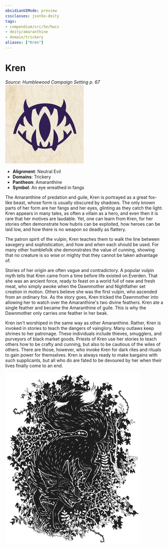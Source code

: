 ```yaml
---
obsidianUIMode: preview
cssclasses: json5e-deity
tags:
- compendium/src/5e/hwcs
- deity/amaranthine
- domain/trickery
aliases: ["Kren"]
---
```

# Kren
*Source: Humblewood Campaign Setting p. 67* 
![](https://raw.githubusercontent.com/5etools-mirror-3/5etools-img/main/deities/HWCS/Kren-Symbol.webp#symbol)

- **Alignment**: Neutral Evil
- **Domains**: Trickery
- **Pantheon**: Amaranthine
- **Symbol**: An eye wreathed in fangs

The Amaranthine of predation and guile, Kren is portrayed as a great fox-like beast, whose form is usually obscured by shadows. The only known parts of her form are her fangs and her eyes, glinting as they catch the light. Kren appears in many tales, as often a villain as a hero, and even then it is rare that her motives are laudable. Yet, one can learn from Kren, for her stories often demonstrate how hubris can be exploited, how heroes can be laid low, and how there is no weapon so deadly as flattery.

The patron spirit of the vulpin, Kren teaches them to walk the line between savagery and sophistication, and how and when each should be used. For many other humblefolk she demonstrates the value of cunning, showing that no creature is so wise or mighty that they cannot be taken advantage of.

Stories of her origin are often vague and contradictory. A popular vulpin myth tells that Kren came from a time before life existed on Everden. That she was an ancient force, ready to feast on a world full of new and fresh meat, who simply awoke when the Dawnmother and Nightfather set creation in motion. Others believe she was the first vulpin, who ascended from an ordinary fox. As the story goes, Kren tricked the Dawnmother into allowing her to watch over the Amaranthine's two divine feathers. Kren ate a single feather and became the Amaranthine of guile. This is why the Dawnmother only carries one feather in her beak.

Kren isn't worshiped in the same way as other Amaranthine. Rather, Kren is invoked in stories to teach the dangers of vainglory. Many outlaws keep shrines to her patronage. These individuals include thieves, smugglers, and purveyors of black market goods. Priests of Kren use her stories to teach others how to be crafty and cunning, but also to be cautious of the wiles of others. There are those, however, who invoke Kren for dark rites and rituals to gain power for themselves. Kren is always ready to make bargains with such supplicants, but all who do are fated to be devoured by her when their lives finally come to an end.

![](https://raw.githubusercontent.com/5etools-mirror-3/5etools-img/main/deities/HWCS/Kren.webp#center)